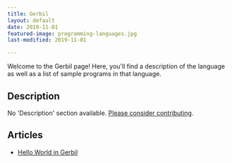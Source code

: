 ```yaml
---
title: Gerbil
layout: default
date: 2019-11-01
featured-image: programming-languages.jpg
last-modified: 2019-11-01

---
```


Welcome to the Gerbil page! Here, you'll find a description of the language as well as a list of sample programs in that language.

## Description

No 'Description' section available. [Please consider contributing](https://github.com/TheRenegadeCoder/sample-programs-website).

## Articles

- [Hello World in Gerbil](https://sampleprograms.io/projects/hello-world/gerbil)